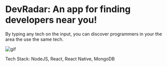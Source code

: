 # DevRadar: An app for finding developers near you! #

By typing any tech on the input, you can discover programmers in your the area the use the same tech.

![gif](https://s8.gifyu.com/images/ezgif.com-gif-maker75631942c7c46f83.gif)

Tech Stack: NodeJS, React, React Native, MongoDB
